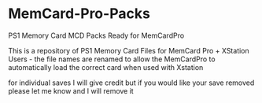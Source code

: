 # MemCard-Pro-Packs
PS1 Memory Card MCD Packs Ready for MemCardPro

This is a repository of PS1 Memory Card Files for MemCard Pro + XStation Users - the file names are renamed to allow the MemCardPro to automatically load the correct card when used with Xstation

for individual saves I will give credit but if you would like your save removed please let me know and I will remove it 
